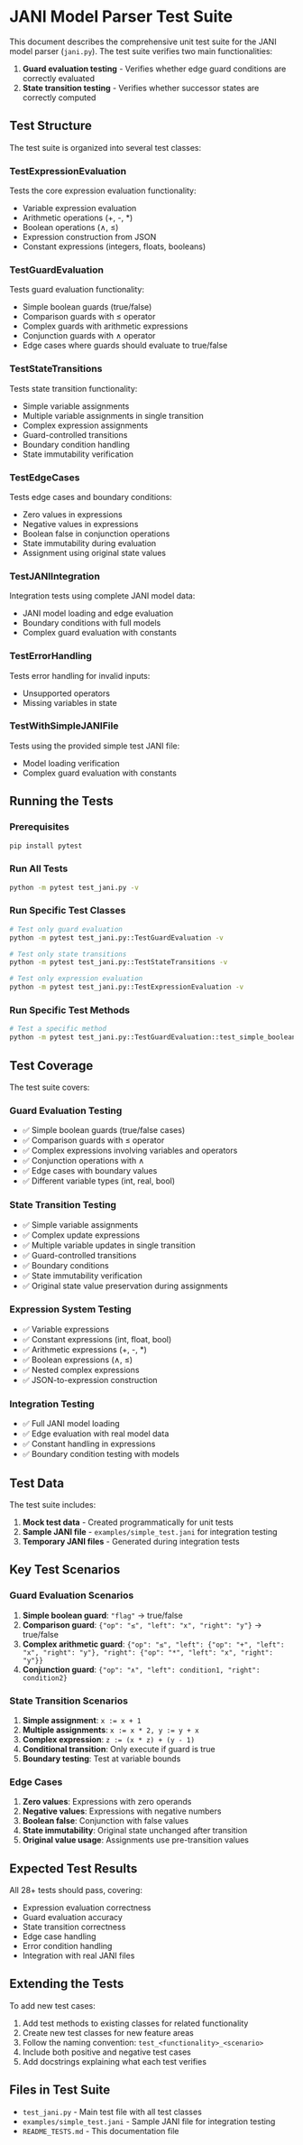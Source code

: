 # JANI Model Parser Test Suite

This document describes the comprehensive unit test suite for the JANI model parser (`jani.py`). The test suite verifies two main functionalities:

1. **Guard evaluation testing** - Verifies whether edge guard conditions are correctly evaluated
2. **State transition testing** - Verifies whether successor states are correctly computed

## Test Structure

The test suite is organized into several test classes:

### TestExpressionEvaluation
Tests the core expression evaluation functionality:
- Variable expression evaluation
- Arithmetic operations (+, -, *)
- Boolean operations (∧, ≤)
- Expression construction from JSON
- Constant expressions (integers, floats, booleans)

### TestGuardEvaluation
Tests guard evaluation functionality:
- Simple boolean guards (true/false)
- Comparison guards with ≤ operator
- Complex guards with arithmetic expressions
- Conjunction guards with ∧ operator
- Edge cases where guards should evaluate to true/false

### TestStateTransitions
Tests state transition functionality:
- Simple variable assignments
- Multiple variable assignments in single transition
- Complex expression assignments
- Guard-controlled transitions
- Boundary condition handling
- State immutability verification

### TestEdgeCases
Tests edge cases and boundary conditions:
- Zero values in expressions
- Negative values in expressions
- Boolean false in conjunction operations
- State immutability during evaluation
- Assignment using original state values

### TestJANIIntegration
Integration tests using complete JANI model data:
- JANI model loading and edge evaluation
- Boundary conditions with full models
- Complex guard evaluation with constants

### TestErrorHandling
Tests error handling for invalid inputs:
- Unsupported operators
- Missing variables in state

### TestWithSimpleJANIFile
Tests using the provided simple test JANI file:
- Model loading verification
- Complex guard evaluation with constants

## Running the Tests

### Prerequisites
```bash
pip install pytest
```

### Run All Tests
```bash
python -m pytest test_jani.py -v
```

### Run Specific Test Classes
```bash
# Test only guard evaluation
python -m pytest test_jani.py::TestGuardEvaluation -v

# Test only state transitions
python -m pytest test_jani.py::TestStateTransitions -v

# Test only expression evaluation
python -m pytest test_jani.py::TestExpressionEvaluation -v
```

### Run Specific Test Methods
```bash
# Test a specific method
python -m pytest test_jani.py::TestGuardEvaluation::test_simple_boolean_guard_true -v
```

## Test Coverage

The test suite covers:

### Guard Evaluation Testing
- ✅ Simple boolean guards (true/false cases)
- ✅ Comparison guards with ≤ operator
- ✅ Complex expressions involving variables and operators
- ✅ Conjunction operations with ∧
- ✅ Edge cases with boundary values
- ✅ Different variable types (int, real, bool)

### State Transition Testing
- ✅ Simple variable assignments
- ✅ Complex update expressions
- ✅ Multiple variable updates in single transition
- ✅ Guard-controlled transitions
- ✅ Boundary conditions
- ✅ State immutability verification
- ✅ Original state value preservation during assignments

### Expression System Testing
- ✅ Variable expressions
- ✅ Constant expressions (int, float, bool)
- ✅ Arithmetic expressions (+, -, *)
- ✅ Boolean expressions (∧, ≤)
- ✅ Nested complex expressions
- ✅ JSON-to-expression construction

### Integration Testing
- ✅ Full JANI model loading
- ✅ Edge evaluation with real model data
- ✅ Constant handling in expressions
- ✅ Boundary condition testing with models

## Test Data

The test suite includes:

1. **Mock test data** - Created programmatically for unit tests
2. **Sample JANI file** - `examples/simple_test.jani` for integration testing
3. **Temporary JANI files** - Generated during integration tests

## Key Test Scenarios

### Guard Evaluation Scenarios
1. **Simple boolean guard**: `"flag"` → true/false
2. **Comparison guard**: `{"op": "≤", "left": "x", "right": "y"}` → true/false
3. **Complex arithmetic guard**: `{"op": "≤", "left": {"op": "+", "left": "x", "right": "y"}, "right": {"op": "*", "left": "x", "right": "y"}}`
4. **Conjunction guard**: `{"op": "∧", "left": condition1, "right": condition2}`

### State Transition Scenarios
1. **Simple assignment**: `x := x + 1`
2. **Multiple assignments**: `x := x * 2, y := y + x`
3. **Complex expression**: `z := (x * z) + (y - 1)`
4. **Conditional transition**: Only execute if guard is true
5. **Boundary testing**: Test at variable bounds

### Edge Cases
1. **Zero values**: Expressions with zero operands
2. **Negative values**: Expressions with negative numbers
3. **Boolean false**: Conjunction with false values
4. **State immutability**: Original state unchanged after transition
5. **Original value usage**: Assignments use pre-transition values

## Expected Test Results

All 28+ tests should pass, covering:
- Expression evaluation correctness
- Guard evaluation accuracy
- State transition correctness
- Edge case handling
- Error condition handling
- Integration with real JANI files

## Extending the Tests

To add new test cases:

1. Add test methods to existing classes for related functionality
2. Create new test classes for new feature areas
3. Follow the naming convention: `test_<functionality>_<scenario>`
4. Include both positive and negative test cases
5. Add docstrings explaining what each test verifies

## Files in Test Suite

- `test_jani.py` - Main test file with all test classes
- `examples/simple_test.jani` - Sample JANI file for integration testing
- `README_TESTS.md` - This documentation file
